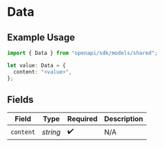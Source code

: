 # Data

## Example Usage

```typescript
import { Data } from "openapi/sdk/models/shared";

let value: Data = {
  content: "<value>",
};
```

## Fields

| Field              | Type               | Required           | Description        |
| ------------------ | ------------------ | ------------------ | ------------------ |
| `content`          | *string*           | :heavy_check_mark: | N/A                |